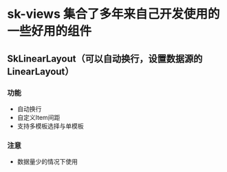 # sk-views 集合了多年来自己开发使用的一些好用的组件
## SkLinearLayout（可以自动换行，设置数据源的LinearLayout）
### 功能
- 自动换行
- 自定义Item间距
- 支持多模板选择与单模板
### 注意
- 数据量少的情况下使用

